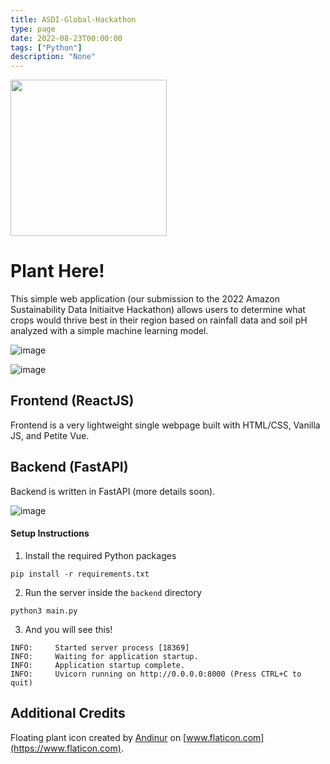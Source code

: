 ```yaml
---
title: ASDI-Global-Hackathon
type: page
date: 2022-08-23T00:00:00
tags: ["Python"]
description: "None"
---
```


<img src="frontend/images/NewLogo.png" width="250px"/>

# Plant Here!

This simple web application (our submission to the 2022 Amazon Sustainability Data Initiaitve Hackathon) allows users to determine what crops would thrive best in their region based on rainfall data and soil pH analyzed with a simple machine learning model.

![image](resources/Landing.png)

![image](https://user-images.githubusercontent.com/35516367/187536362-0f4f3c7e-269f-48ba-aa5a-5558e2d129d5.png)

## Frontend (ReactJS)

Frontend is a very lightweight single webpage built with HTML/CSS, Vanilla JS, and Petite Vue.

## Backend (FastAPI)

Backend is written in FastAPI (more details soon).

![image](https://user-images.githubusercontent.com/35516367/186083075-c959217d-e9d5-4f26-92f3-bf266d051ef0.png)

#### Setup Instructions

1. Install the required Python packages

```
pip install -r requirements.txt
```

2. Run the server inside the `backend` directory

```
python3 main.py
```

3. And you will see this!

```
INFO:     Started server process [18369]
INFO:     Waiting for application startup.
INFO:     Application startup complete.
INFO:     Uvicorn running on http://0.0.0.0:8000 (Press CTRL+C to quit)
```

## Additional Credits

Floating plant icon created by [Andinur](https://www.flaticon.com/authors/andinur) on [www.flaticon.com](https://www.flaticon.com).
